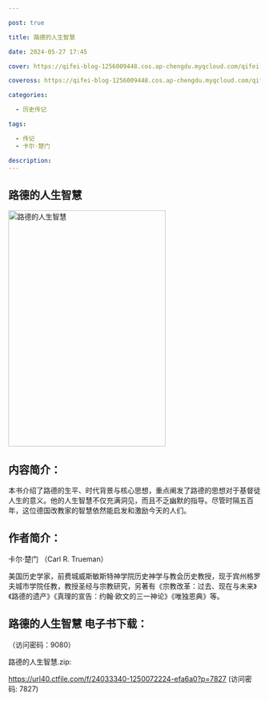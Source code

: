 ```yaml
---

post: true

title: 路德的人生智慧

date: 2024-05-27 17:45

cover: https://qifei-blog-1256009448.cos.ap-chengdu.myqcloud.com/qifei-blog/660aac719f345e8d03351a63.jpg

coveross: https://qifei-blog-1256009448.cos.ap-chengdu.myqcloud.com/qifei-blog/660aac719f345e8d03351a63.jpg

categories:

  - 历史传记

tags:

  - 传记
  - 卡尔·楚门

description:
---
```


## 路德的人生智慧
<img alt="路德的人生智慧 " class="aligncenter loaded" data-was-processed="true" decoding="async" fetchpriority="high" height="471" src="https://qifei-blog-1256009448.cos.ap-chengdu.myqcloud.com/qifei-blog/660aac719f345e8d03351a63.jpg " style="cursor: zoom-in;" width="314"/>

## 内容简介：

本书介绍了路德的生平、时代背景与核心思想，重点阐发了路德的思想对于基督徒人生的意义。他的人生智慧不仅充满洞见，而且不乏幽默的指导。尽管时隔五百年，这位德国改教家的智慧依然能启发和激励今天的人们。

## 作者简介：

卡尔·楚门 （Carl R. Trueman）

美国历史学家，前费城威斯敏斯特神学院历史神学与教会历史教授，现于宾州格罗夫城市学院任教，教授圣经与宗教研究，另著有《宗教改革：过去、现在与未来》《路德的遗产》《真理的宣告：约翰·欧文的三一神论》《唯独恩典》等。

## 路德的人生智慧 电子书下载：

 （访问密码：9080）

路德的人生智慧.zip: 

https://url40.ctfile.com/f/24033340-1250072224-efa6a0?p=7827 (访问密码: 7827)
